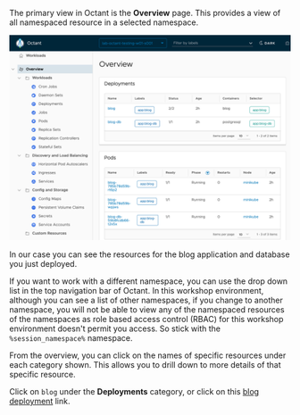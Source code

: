 The primary view in Octant is the **Overview** page. This provides a view of all namespaced resource in a selected namespace.

![Resources Overview](octant-resources-overview.png)

In our case you can see the resources for the blog application and database you just deployed.

If you want to work with a different namespace, you can use the drop down list in the top navigation bar of Octant. In this workshop environment, although you can see a list of other namespaces, if you change to another namespace, you will not be able to view any of the namespaced resources of the namespaces as role based access control (RBAC) for this workshop environment doesn't permit you access. So stick with the ``%session_namespace%`` namespace.

From the overview, you can click on the names of specific resources under each category shown. This allows you to drill down to more details of that specific resource.

Click on ``blog`` under the **Deployments** category, or click on this [blog deployment](%console_url%/#/overview/namespace/%session_namespace%/workloads/deployments/blog) link.
